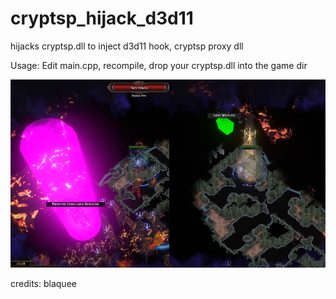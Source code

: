 # cryptsp_hijack_d3d11
hijacks cryptsp.dll to inject d3d11 hook, cryptsp proxy dll

Usage: Edit main.cpp, recompile, drop your cryptsp.dll into the game dir

![alt tag](https://github.com/DrNseven/cryptsp_hijack_d3d11/blob/master/proxy.jpg)

credits: blaquee 
